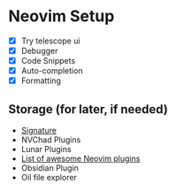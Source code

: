 # Neovim Setup
- [X] Try telescope ui
- [X] Debugger
- [X] Code Snippets
- [X] Auto-completion
- [X] Formatting

## Storage (for later, if needed)
- [Signature](https://github.com/ray-x/lsp_signature.nvim)
- NVChad Plugins
- Lunar Plugins
- [List of awesome Neovim plugins](https://github.com/rockerBOO/awesome-neovim)
- Obsidian Plugin
- Oil file explorer
